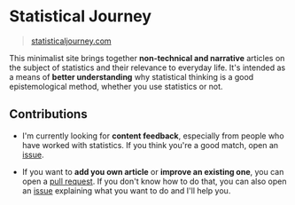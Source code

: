 

# Statistical Journey

> [statisticaljourney.com](https://www.statisticaljourney.com)

This minimalist site brings together **non-technical and narrative** articles on the subject of statistics and their relevance to everyday life. It's intended as a means of **better understanding** why statistical thinking is a good epistemological method, whether you use statistics or not.

## Contributions

- I'm currently looking for **content feedback**, especially from people who have worked with statistics. If you think you're a good match, open an [issue](https://github.com/JosephBARBIERDARNAL/statisticaljourney.com/issues).

- If you want to **add you own article** or **improve an existing one**, you can open a [pull request](https://github.com/JosephBARBIERDARNAL/statisticaljourney.com/pulls). If you don't know how to do that, you can also open an [issue](https://github.com/JosephBARBIERDARNAL/statisticaljourney.com/issues) explaining what you want to do and I'll help you.

